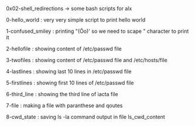 0x02-shell_redirections  -> some bash scripts for alx 

0-hello_world : very very simple script to print hello world 

1-confused_smiley : printing "(Ôo)' so we need to scape " character to print it 

2-hellofile : showing content of /etc/passwd file 

3-twofiles : showing content of /etc/passwd file and /etc/hosts/file

4-lastlines : showing last 10 lines in /etc/passwd file

5-firstlines : showing first 10 lines of /etc/passwd file

6-third_line : showing the third line of iacta file 

7-file : making a file with paranthese and qoutes

8-cwd_state : saving ls -la command output in file ls_cwd_content
